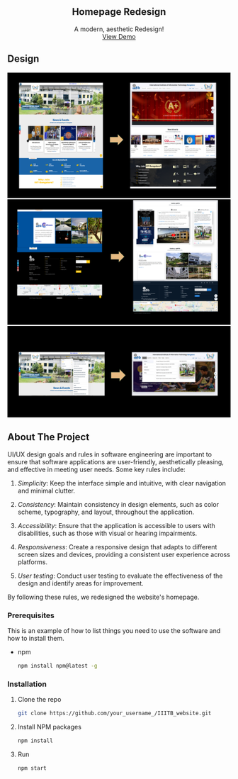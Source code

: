 <!-- Improved compatibility of back-to-top link: See: https://github.com/othneildrew/Best-README-Template/pull/73 -->
<a name="readme-top"></a>
<!--
*** Thanks for checking out the Best-README-Template. If you have a suggestion
*** That would make this better, please fork the repo and create a pull request
*** or simply open an issue with the tag "enhancement".
*** Don't forget to give the project a star!
*** Thanks again! Now go create something AMAZING! :D
-->



<!-- PROJECT SHIELDS -->
<!--
*** I'm using markdown "reference style" links for readability.
*** Reference links are enclosed in brackets [ ] instead of parentheses ( ).
*** See the bottom of this document for the declaration of the reference variables
*** for contributors-url, forks-url, etc. This is an optional, concise syntax you may use.
*** https://www.markdownguide.org/basic-syntax/#reference-style-links
-->



<!-- PROJECT LOGO -->
<br />
<div align="center">
<!--   <a href="https://github.com/othneildrew/Best-README-Template">
    <img src="images/logo.png" alt="Logo" width="80" height="80">
  </a> -->

  <h2 align="center">Homepage Redesign</h2>

  <p align="center">
    A modern, aesthetic Redesign!
    <br />
    <a href="https://iiitb-official.web.app/">View Demo</a>
<!--     · -->
<!--     <a href="https://github.com/othneildrew/Best-README-Template/issues">Report Bug</a> -->
<!--     · -->
<!--     <a href="https://github.com/othneildrew/Best-README-Template/issues">Request Feature</a> -->
  </p>
</div>







<!-- ABOUT THE PROJECT -->
## Design

<img src='design1.png'>
<img src='design2.png'>
<img src='design3.png'>

## About The Project


UI/UX design goals and rules in software engineering are important to ensure that software applications are user-friendly, aesthetically pleasing, and effective in meeting user needs. Some key rules include:

1. *Simplicity*: Keep the interface simple and intuitive, with clear navigation and minimal clutter.

2. *Consistency*: Maintain consistency in design elements, such as color scheme, typography, and layout, throughout the application.

3. *Accessibility*: Ensure that the application is accessible to users with disabilities, such as those with visual or hearing impairments.

4. *Responsiveness*: Create a responsive design that adapts to different screen sizes and devices, providing a consistent user experience across platforms.

5. *User testing*: Conduct user testing to evaluate the effectiveness of the design and identify areas for improvement.

By following these rules, we redesigned the website's homepage.


<!-- GETTING STARTED -->
### Prerequisites

This is an example of how to list things you need to use the software and how to install them.
* npm
  ```sh
  npm install npm@latest -g
  ```

### Installation

1. Clone the repo
   ```sh
   git clone https://github.com/your_username_/IIITB_website.git
   ```
2. Install NPM packages
   ```sh
   npm install
   ```
3. Run
   ```sh
   npm start
   ```








